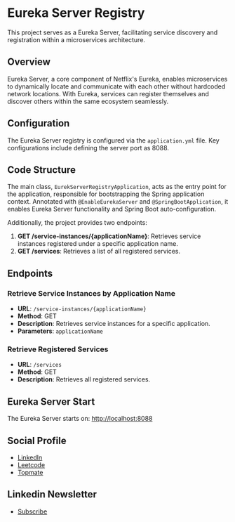 # Eureka Server Registry

This project serves as a Eureka Server, facilitating service discovery and registration within a microservices architecture.

## Overview

Eureka Server, a core component of Netflix's Eureka, enables microservices to dynamically locate and communicate with each other without hardcoded network locations. With Eureka, services can register themselves and discover others within the same ecosystem seamlessly.

## Configuration

The Eureka Server registry is configured via the `application.yml` file. Key configurations include defining the server port as 8088.

## Code Structure

The main class, `EurekServerRegistryApplication`, acts as the entry point for the application, responsible for bootstrapping the Spring application context. Annotated with `@EnableEurekaServer` and `@SpringBootApplication`, it enables Eureka Server functionality and Spring Boot auto-configuration.

Additionally, the project provides two endpoints:

1. **GET /service-instances/{applicationName}**: Retrieves service instances registered under a specific application name.
2. **GET /services**: Retrieves a list of all registered services.

## Endpoints

### Retrieve Service Instances by Application Name

- **URL**: `/service-instances/{applicationName}`
- **Method**: GET
- **Description**: Retrieves service instances for a specific application.
- **Parameters**: `applicationName`

### Retrieve Registered Services

- **URL**: `/services`
- **Method**: GET
- **Description**: Retrieves all registered services.

## Eureka Server Start

The Eureka Server starts on: [http://localhost:8088](http://localhost:8088)

## Social Profile
- [LinkedIn](https://www.linkedin.com/in/ashwanicse/)
- [Leetcode](https://leetcode.com/ashwani__kumar/)
- [Topmate](https://topmate.io/ashwanikumar)
## Linkedin Newsletter
- [Subscribe](https://www.linkedin.com/newsletters/7084124970443767808/)
